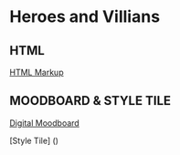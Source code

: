 # Heroes and Villians

## HTML

[HTML Markup](https://csd3sign.github.io/Heroes-Villians/index.html)

## MOODBOARD & STYLE TILE

[Digital Moodboard](https://niice.co/m/a80200c316e389e13dc9871c0b7ccb4f)

[Style Tile] ()
